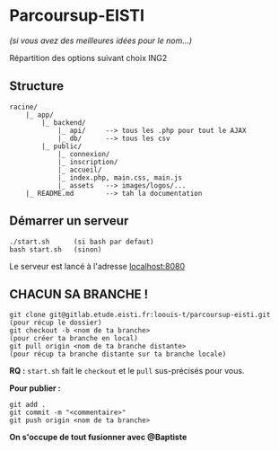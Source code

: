 # Parcoursup-EISTI

*(si vous avez des meilleures idées pour le nom...)*

Répartition des options suivant choix ING2

## Structure

```
racine/
    |_ app/
        |_ backend/
            |_ api/     --> tous les .php pour tout le AJAX
            |_ db/      --> tous les csv
        |_ public/
            |_ connexion/
            |_ inscription/
            |_ accueil/
            |_ index.php, main.css, main.js
            |_ assets   --> images/logos/...
    |_ README.md        --> tah la documentation
```

## Démarrer un serveur

```
./start.sh      (si bash par defaut)
bash start.sh   (sinon)
```

Le serveur est lancé à l'adresse [localhost:8080](http://localhost:8080)


## CHACUN SA BRANCHE !

```
git clone git@gitlab.etude.eisti.fr:loouis-t/parcoursup-eisti.git   (pour récup le dossier)
git checkout -b <nom de ta branche>                                 (pour créer ta branche en local)
git pull origin <nom de ta branche distante>                        (pour récup ta branche distante sur ta branche locale)
```
  
**RQ :** ```start.sh``` fait le ```checkout``` et le ```pull``` sus-précisés pour vous.
  
**Pour publier :**

```
git add .
git commit -m "<commentaire>"
git push origin <nom de ta branche>
```

**On s'occupe de tout fusionner avec @Baptiste**
